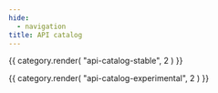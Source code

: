 ```yaml
---
hide:
  - navigation
title: API catalog
---
```


{{ category.render( "api-catalog-stable", 2 ) }}

{{ category.render( "api-catalog-experimental", 2 ) }}
